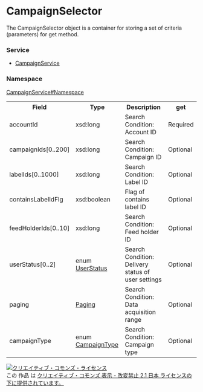 # CampaignSelector
The CampaignSelector object is a container for storing a set of criteria (parameters) for get method.

### Service
+ [CampaignService](../../services/CampaignService.md)

### Namespace
[CampaignService#Namespace](../../services/CampaignService.md#namespace)

<table>
 <tr>
  <th>Field</th>
  <th>Type</th>
  <th>Description</th>
  <th>get</th>
 </tr>
 <tr>
  <td>accountId</td>
  <td>xsd:long</td>
  <td>Search Condition: Account ID</td>
  <td>Required</td>
 </tr>
 <tr>
  <td>campaignIds[0..200]</td>
  <td>xsd:long</td>
  <td>Search Condition: Campaign ID</td>
  <td>Optional</td>
 </tr>
  <tr>
  <td>labelIds[0..1000]</td>
  <td>xsd:long</td>
  <td>Search Condition: Label ID</td>
  <td>Optional</td>
 </tr>
  <tr>
  <td>containsLabelIdFlg</td>
  <td>xsd:boolean</td>
  <td>Flag of contains label ID</td>
  <td>Optional</td>
 </tr>
   <tr>
  <td>feedHolderIds[0..10]</td>
  <td>xsd:long</td>
  <td>Search Condition: Feed holder ID</td>
  <td>Optional</td>
 </tr>
 <tr>
  <td>userStatus[0..2]</td>
  <td>enum <a href="./UserStatus.md">UserStatus</a></td>
  <td>Search Condition: Delivery status of user settings</td>
  <td>Optional</td>
 </tr>
 <tr>
  <td>paging</td>
  <td><a href="../Common/Paging.md">Paging</a></td>
  <td>Search Condition: Data acquisition range</td>
  <td>Optional</td>
 </tr>
 <tr>
  <td>campaignType</td>
  <td>enum <a href="./CampaignType.md">CampaignType</a></td>
  <td>Search Condition: Campaign type</td>
  <td>Optional</td>
 </tr>
</table>

<a rel="license" href="http://creativecommons.org/licenses/by-nd/2.1/jp/"><img alt="クリエイティブ・コモンズ・ライセンス" style="border-width:0" src="https://i.creativecommons.org/l/by-nd/2.1/jp/88x31.png" /></a><br />この 作品 は <a rel="license" href="http://creativecommons.org/licenses/by-nd/2.1/jp/">クリエイティブ・コモンズ 表示 - 改変禁止 2.1 日本 ライセンスの下に提供されています。</a>
